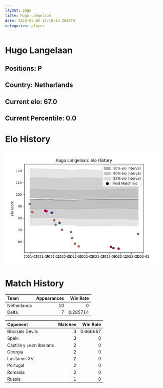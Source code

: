 ```yaml
---  
layout: page  
title: Hugo Langelaan  
date: 2023-02-05 15:10:14.264874  
categories: player  
---
```

# Hugo Langelaan

## Positions: P

## Country: Netherlands

## Current elo: 67.0

## Current Percentile: 0.0

# Elo History


![elo history](history_HugoLangelaan.png)
# Match History


| Team        |   Appearances |   Win Rate |
|:------------|--------------:|-----------:|
| Netherlands |            10 |   0        |
| Delta       |             7 |   0.285714 |

| Opponent                 |   Matches |   Win Rate |
|:-------------------------|----------:|-----------:|
| Brussels Devils          |         3 |   0.666667 |
| Spain                    |         3 |   0        |
| Castilla y Leon Iberians |         2 |   0        |
| Georgia                  |         2 |   0        |
| Lusitanos XV             |         2 |   0        |
| Portugal                 |         2 |   0        |
| Romania                  |         2 |   0        |
| Russia                   |         1 |   0        |